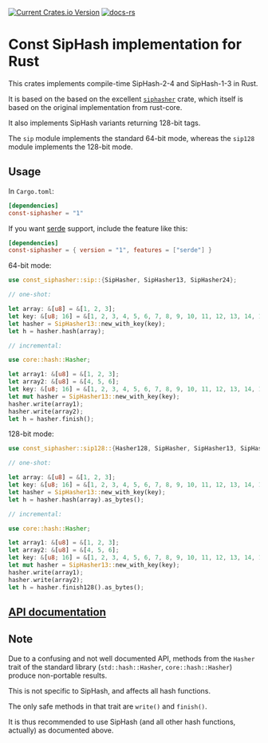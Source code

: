 [![Current Crates.io Version](https://img.shields.io/crates/v/const-siphasher.svg)](https://crates.io/crates/const-siphasher)
[![docs-rs](https://docs.rs/const-siphasher/badge.svg)](https://docs.rs/const-siphasher)

# Const SipHash implementation for Rust

This crates implements compile-time SipHash-2-4 and SipHash-1-3 in Rust.

It is based on the based on the excellent [`siphasher`](https://crates.io/crates/siphasher) crate, which itself is based on the original implementation from rust-core.

It also implements SipHash variants returning 128-bit tags.

The `sip` module implements the standard 64-bit mode, whereas the `sip128`
module implements the 128-bit mode.

## Usage

In `Cargo.toml`:

```toml
[dependencies]
const-siphasher = "1"
```

If you want [serde](https://github.com/serde-rs/serde) support, include the feature like this:

```toml
[dependencies]
const-siphasher = { version = "1", features = ["serde"] }
```

64-bit mode:

```rust
use const_siphasher::sip::{SipHasher, SipHasher13, SipHasher24};

// one-shot:

let array: &[u8] = &[1, 2, 3];
let key: &[u8; 16] = &[1, 2, 3, 4, 5, 6, 7, 8, 9, 10, 11, 12, 13, 14, 15, 16];
let hasher = SipHasher13::new_with_key(key);
let h = hasher.hash(array);

// incremental:

use core::hash::Hasher;

let array1: &[u8] = &[1, 2, 3];
let array2: &[u8] = &[4, 5, 6];
let key: &[u8; 16] = &[1, 2, 3, 4, 5, 6, 7, 8, 9, 10, 11, 12, 13, 14, 15, 16];
let mut hasher = SipHasher13::new_with_key(key);
hasher.write(array1);
hasher.write(array2);
let h = hasher.finish();
```

128-bit mode:

```rust
use const_siphasher::sip128::{Hasher128, SipHasher, SipHasher13, SipHasher24};

// one-shot:

let array: &[u8] = &[1, 2, 3];
let key: &[u8; 16] = &[1, 2, 3, 4, 5, 6, 7, 8, 9, 10, 11, 12, 13, 14, 15, 16];
let hasher = SipHasher13::new_with_key(key);
let h = hasher.hash(array).as_bytes();

// incremental:

use core::hash::Hasher;

let array1: &[u8] = &[1, 2, 3];
let array2: &[u8] = &[4, 5, 6];
let key: &[u8; 16] = &[1, 2, 3, 4, 5, 6, 7, 8, 9, 10, 11, 12, 13, 14, 15, 16];
let mut hasher = SipHasher13::new_with_key(key);
hasher.write(array1);
hasher.write(array2);
let h = hasher.finish128().as_bytes();
```

## [API documentation](https://docs.rs/const-siphasher/)

## Note

Due to a confusing and not well documented API, methods from the `Hasher` trait of the standard library (`std::hash::Hasher`, `core::hash::Hasher`) produce non-portable results.

This is not specific to SipHash, and affects all hash functions.

The only safe methods in that trait are `write()` and `finish()`.

It is thus recommended to use SipHash (and all other hash functions, actually) as documented above.
